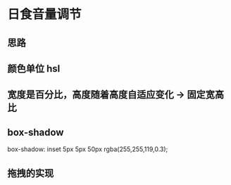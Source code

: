 # 日食音量调节

## 思路

## 颜色单位 hsl

## 宽度是百分比，高度随着高度自适应变化 -> 固定宽高比

## box-shadow
box-shadow: inset 5px 5px 50px rgba(255,255,119,0.3);

## 拖拽的实现